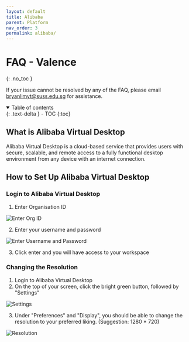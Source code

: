 ```yaml
---
layout: default
title: Alibaba
parent: Platform
nav_order: 3
permalink: alibaba/
---
```


# FAQ - Valence
{: .no_toc }

If your issue cannot be resolved by any of the FAQ, please email <bryanlimyt@suss.edu.sg> for assistance. <!-- <vlisupport@suss.edu.sg> -->

<details open markdown="block">
  <summary>
    Table of contents
  </summary>
  {: .text-delta }
- TOC
{:toc}
</details>

## What is Alibaba Virtual Desktop
Alibaba Virtual Desktop is a cloud-based service that provides users with secure, scalable, and remote access to a fully functional desktop environment from any device with an internet connection.

## How to Set Up Alibaba Virtual Desktop
### Login to Alibaba Virtual Desktop
1. Enter Organisation ID

![Enter Org ID](https://suss-vli.github.io/faq/platform/images/enter-org-id.png)

2. Enter your username and password

![Enter Username and Password](https://suss-vli.github.io/faq/platform/images/enter-username.png)

3. Click enter and you will have access to your workspace

### Changing the Resolution
1. Login to Alibaba Virtual Desktop
2. On the top of your screen, click the bright green button, followed by "Settings"

![Settings](https://suss-vli.github.io/faq/platform/images/bright-green-button.png)

3. Under "Preferences" and "Display", you should be able to change the resolution to your preferred liking. (Suggestion: 1280 * 720)

![Resolution](https://suss-vli.github.io/faq/platform/images/change-resolution.png)
